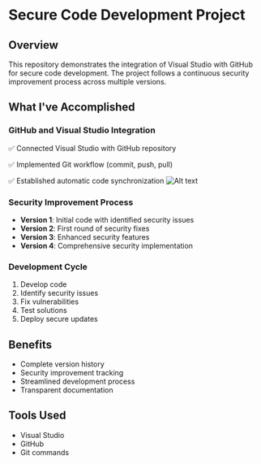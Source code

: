 # Secure Code Development Project

## Overview
This repository demonstrates the integration of Visual Studio with GitHub for secure code development. The project follows a continuous security improvement process across multiple versions.

## What I've Accomplished

### GitHub and Visual Studio Integration
✅ Connected Visual Studio with GitHub repository

✅ Implemented Git workflow (commit, push, pull)

✅ Established automatic code synchronization
![Alt text](https://github.com/AtejiEmmanuel/Cyber-Allegiance-Internship-Private/blob/main/Screenshots/vscode.png?raw=true)
### Security Improvement Process
- **Version 1**: Initial code with identified security issues
- **Version 2**: First round of security fixes
- **Version 3**: Enhanced security features
- **Version 4**: Comprehensive security implementation

### Development Cycle
1. Develop code
2. Identify security issues
3. Fix vulnerabilities
4. Test solutions
5. Deploy secure updates

## Benefits
- Complete version history
- Security improvement tracking
- Streamlined development process
- Transparent documentation

## Tools Used
- Visual Studio
- GitHub
- Git commands

